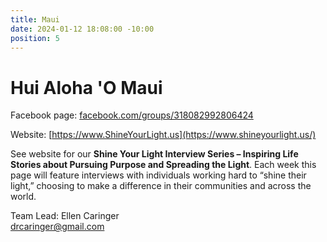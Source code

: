 ```yaml
---
title: Maui
date: 2024-01-12 18:08:00 -10:00
position: 5
---
```


# Hui Aloha 'O Maui

Facebook page: [facebook.com/groups/318082992806424](https://www.facebook.com/groups/318082992806424)

Website: [https://www.ShineYourLight.us](https://www.shineyourlight.us/)

See website for our **Shine Your Light Interview Series – Inspiring Life Stories about Pursuing Purpose and Spreading the Light**. Each week this page will feature interviews with individuals working hard to “shine their light,” choosing to make a difference in their communities and across the world.

Team Lead: Ellen Caringer\
[drcaringer@gmail.com](mailto:drcaringer@gmail.com)